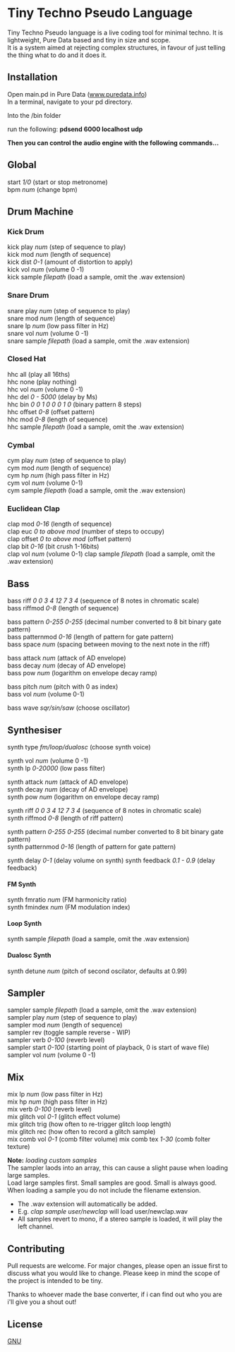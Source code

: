# Tiny Techno Pseudo Language 
Tiny Techno Pseudo language is a live coding tool for minimal techno. It is lightweight, Pure Data based and tiny in size and scope.  
It is a system aimed at rejecting complex structures, in favour of just telling the thing what to do and it does it.

## Installation 
Open main.pd in Pure Data (www.puredata.info)  
In a terminal, navigate to your pd directory.  

Into the /bin folder  

run the following: **pdsend 6000 localhost udp**  

**Then you can control the audio engine with the following commands...**  

## Global  
start *1/0* (start or stop metronome)  
bpm *num* (change bpm)  
  
## Drum Machine
### Kick Drum  
kick play *num* (step of sequence to play)  
kick mod *num* (length of sequence)  
kick dist *0-1* (amount of distortion to apply)  
kick vol *num* (volume 0 -1)  
kick sample *filepath* (load a sample, omit the .wav extension)  

### Snare Drum  
snare play *num* (step of sequence to play)  
snare mod *num* (length of sequence)  
snare lp *num* (low pass filter in Hz)  
snare vol *num* (volume 0 -1)  
snare sample *filepath* (load a sample, omit the .wav extension)  

### Closed Hat  
hhc all (play all 16ths)  
hhc none (play nothing)  
hhc vol *num* (volume 0 -1)  
hhc del *0 - 5000* (delay by Ms)  
hhc bin *0 0 1 0 0 0 1 0* (binary pattern 8 steps)  
hhc offset *0-8* (offset pattern)  
hhc mod *0-8* (length of sequence)  
hhc sample *filepath* (load a sample, omit the .wav extension)  

### Cymbal  
cym play *num* (step of sequence to play)  
cym mod *num* (length of sequence)  
cym hp *num* (high pass filter in Hz)  
cym vol *num* (volume 0-1)  
cym sample *filepath* (load a sample, omit the .wav extension)  

### Euclidean Clap  
clap mod *0-16* (length of sequence)  
clap euc *0 to above mod* (number of steps to occupy)  
clap offset *0 to above mod* (offset pattern)  
clap bit *0-16* (bit crush 1-16bits)  
clap vol *num* (volume 0-1)
clap sample *filepath* (load a sample, omit the .wav extension)  
  
## Bass
bass riff *0 0 3 4 12 7 3 4* (sequence of 8 notes in chromatic scale)  
bass riffmod *0-8* (length of sequence) 
  
bass pattern *0-255 0-255* (decimal number converted to 8 bit binary gate pattern)  
bass patternmod *0-16* (length of pattern for gate pattern)  
bass space *num* (spacing between moving to the next note in the riff)
  
bass attack *num* (attack of AD envelope)  
bass decay *num* (decay of AD envelope)  
bass pow *num* (logarithm on envelope decay ramp)  
  
bass pitch *num* (pitch with 0 as index)    
bass vol *num* (volume 0-1)  
  
bass wave *sqr/sin/saw* (choose oscillator)  
  
## Synthesiser
synth type *fm/loop/dualosc* (choose synth voice)  
  
synth vol *num* (volume 0 -1)  
synth lp *0-20000* (low pass filter)  

synth attack *num* (attack of AD envelope)  
synth decay *num* (decay of AD envelope)  
synth pow *num* (logarithm on envelope decay ramp) 
  
synth riff *0 0 3 4 12 7 3 4* (sequence of 8 notes in chromatic scale)  
synth riffmod *0-8* (length of riff pattern)

synth pattern *0-255 0-255* (decimal number converted to 8 bit binary gate pattern)  
synth patternmod *0-16* (length of pattern for gate pattern)

synth delay *0-1* (delay volume on synth)
synth feedback *0.1 - 0.9* (delay feedback)
  
#### FM Synth
synth fmratio *num* (FM harmonicity ratio)  
synth fmindex *num* (FM modulation index)
  
#### Loop Synth
synth sample *filepath* (load a sample, omit the .wav extension)  
  
#### Dualosc Synth
synth detune *num* (pitch of second oscilator, defaults at 0.99)  
  
  
## Sampler
sampler sample *filepath* (load a sample, omit the .wav extension)  
sampler play *num* (step of sequence to play)  
sampler mod *num* (length of sequence)  
sampler rev (toggle sample reverse - WIP)  
sampler verb *0-100* (reverb level)  
sampler start *0-100* (starting point of playback, 0 is start of wave file)  
sampler vol *num* (volume 0 -1)  

## Mix
mix lp *num* (low pass filter in Hz)  
mix hp *num* (high pass filter in Hz)  
mix verb *0-100* (reverb level)  
mix glitch vol *0-1* (glitch effect volume)  
mix glitch trig (how often to re-trigger glitch loop length)  
mix glitch rec (how often to record a glitch sample)  
mix comb vol *0-1* (comb filter volume)
mix comb tex *1-30* (comb folter texture)

  
**Note:** *loading custom samples*  
The sampler laods into an array, this can cause a slight pause when loading large samples.  
Load large samples first. Small samples are good. Small is always good.  
When loading a sample you do not include the filename extension.    
* The .wav extension will automatically be added.  
* E.g. *clap sample user/newclap* will load user/newclap.wav  
* All samples revert to mono, if a stereo sample is loaded, it will play the left channel.  
  
  
## Contributing
Pull requests are welcome. For major changes, please open an issue first to discuss what you would like to change.
Please keep in mind the scope of the project is intended to be tiny.
  
Thanks to whoever made the base converter, if i can find out who you are i'll give you a shout out!
  
  
## License
[GNU](https://choosealicense.com/licenses/agpl-3.0/)


